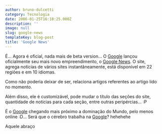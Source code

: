 ```yaml
---
author: bruno-dulcetti
category: Tecnologia
date: 2006-01-25T16:10:25.000Z
description: ''
image: null
slug: google-news
templateKey: blog-post
title: 'Google News'
---
```


É... Agora é oficial, nada mais de beta version... O <a href="http://www.google.com.br/">Google</a> lançou oficialmente seu mais novo empreendimento, o <a href="http://news.google.com/">Google News</a>. O site, agrega notícias de vários sites instantâneamente, está disponível em 22 regiões e em 10 idiomas.

Como não poderia deixar de ser, relaciona artigos referentes ao artigo lido no momento.

Além disso, ele é customizável, pode mudar o título das seções do site, quantidade de notícias para cada seção, entre outras peripércias... :P

É o <a href="http://www.google.com.br/">Google</a> chegando mais próximo a dominação do Mundo, pelo menos online :D... Será que o cérebro trabalha na <a href="http://www.google.com.br/">Google</a>? hehehehe

Aquele abraço
